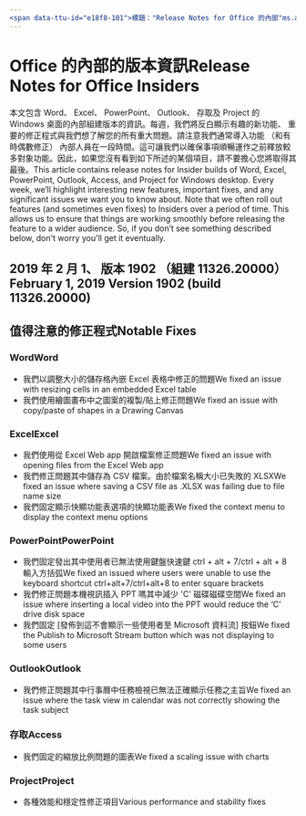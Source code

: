 ```yaml
---
<span data-ttu-id="e18f8-101">標題："Release Notes for Office 的內部"ms.author: andrewmo 作者： mikho manager: andrewmo ms.date： 1/28/2019 ms.audience: Win32 Fast ms.topic： 參照 ms.service: o365 proplus localization_priority： 重要 ms.collection: RelNotes_ProPlus描述："提供內部人員 Fast 對象的主要新功能、 修正或已知的問題的最新清單</span><span class="sxs-lookup"><span data-stu-id="e18f8-101">title: "Release Notes for Office Insiders" ms.author: andrewmo author: mikho manager: andrewmo ms.date: 1/28/2019 ms.audience: Win32 Fast ms.topic: reference ms.service: o365-proplus- localization_priority: Critical ms.collection: RelNotes_ProPlus description: "Provides Insiders Fast audience with the latest list of key new features, fixes or known issues</span></span>
---
```


# <a name="release-notes-for-office-insiders"></a><span data-ttu-id="e18f8-102">Office 的內部的版本資訊</span><span class="sxs-lookup"><span data-stu-id="e18f8-102">Release Notes for Office Insiders</span></span>

<span data-ttu-id="e18f8-p101">本文包含 Word、 Excel、 PowerPoint、 Outlook、 存取及 Project 的 Windows 桌面的內部組建版本的資訊。每週，我們將反白顯示有趣的新功能、 重要的修正程式與我們想了解您的所有重大問題。請注意我們通常導入功能 （和有時偶數修正） 內部人員在一段時間。這可讓我們以確保事項順暢運作之前釋放較多對象功能。因此，如果您沒有看到如下所述的某個項目，請不要擔心您將取得其最後。</span><span class="sxs-lookup"><span data-stu-id="e18f8-p101">This article contains release notes for Insider builds of Word, Excel, PowerPoint, Outlook, Access, and Project for Windows desktop. Every week, we’ll highlight interesting new features, important fixes, and any significant issues we want you to know about. Note that we often roll out features (and sometimes even fixes) to Insiders over a period of time. This allows us to ensure that things are working smoothly before releasing the feature to a wider audience. So, if you don’t see something described below, don't worry you'll get it eventually.</span></span>  

## <a name="february-1-2019-version-1902-build-1132620000"></a><span data-ttu-id="e18f8-108">2019 年 2 月 1、 版本 1902 （組建 11326.20000）</span><span class="sxs-lookup"><span data-stu-id="e18f8-108">February 1, 2019 Version 1902 (build 11326.20000)</span></span>


## <a name="notable-fixes"></a><span data-ttu-id="e18f8-109">值得注意的修正程式</span><span class="sxs-lookup"><span data-stu-id="e18f8-109">Notable Fixes</span></span>

### <a name="word"></a><span data-ttu-id="e18f8-110">Word</span><span class="sxs-lookup"><span data-stu-id="e18f8-110">Word</span></span> 
- <span data-ttu-id="e18f8-111">我們以調整大小的儲存格內嵌 Excel 表格中修正的問題</span><span class="sxs-lookup"><span data-stu-id="e18f8-111">We fixed an issue with resizing cells in an embedded Excel table</span></span>
- <span data-ttu-id="e18f8-112">我們使用繪圖畫布中之圖案的複製/貼上修正問題</span><span class="sxs-lookup"><span data-stu-id="e18f8-112">We fixed an issue with copy/paste of shapes in a Drawing Canvas</span></span>

### <a name="excel"></a><span data-ttu-id="e18f8-113">Excel</span><span class="sxs-lookup"><span data-stu-id="e18f8-113">Excel</span></span>
- <span data-ttu-id="e18f8-114">我們使用從 Excel Web app 開啟檔案修正問題</span><span class="sxs-lookup"><span data-stu-id="e18f8-114">We fixed an issue with opening files from the Excel Web app</span></span>
- <span data-ttu-id="e18f8-115">我們修正問題其中儲存為 CSV 檔案。由於檔案名稱大小已失敗的 XLSX</span><span class="sxs-lookup"><span data-stu-id="e18f8-115">We fixed an issue where saving a CSV file as .XLSX was failing due to file name size</span></span>
- <span data-ttu-id="e18f8-116">我們固定顯示快顯功能表選項的快顯功能表</span><span class="sxs-lookup"><span data-stu-id="e18f8-116">We fixed the context menu to display the context menu options</span></span>

### <a name="powerpoint"></a><span data-ttu-id="e18f8-117">PowerPoint</span><span class="sxs-lookup"><span data-stu-id="e18f8-117">PowerPoint</span></span>
- <span data-ttu-id="e18f8-118">我們固定發出其中使用者已無法使用鍵盤快速鍵 ctrl + alt + 7/ctrl + alt + 8 輸入方括弧</span><span class="sxs-lookup"><span data-stu-id="e18f8-118">We fixed an issued where users were unable to use the keyboard shortcut ctrl+alt+7/ctrl+alt+8 to enter square brackets</span></span>
- <span data-ttu-id="e18f8-119">我們修正問題本機視訊插入 PPT 嗎其中減少 'C' 磁碟磁碟空間</span><span class="sxs-lookup"><span data-stu-id="e18f8-119">We fixed an issue where inserting a local video into the PPT would reduce the ‘C’ drive disk space</span></span>
- <span data-ttu-id="e18f8-120">我們固定 [發佈到這不會顯示一些使用者至 Microsoft 資料流] 按鈕</span><span class="sxs-lookup"><span data-stu-id="e18f8-120">We fixed the Publish to Microsoft Stream button which was not displaying to some users</span></span>

### <a name="outlook"></a><span data-ttu-id="e18f8-121">Outlook</span><span class="sxs-lookup"><span data-stu-id="e18f8-121">Outlook</span></span>
- <span data-ttu-id="e18f8-122">我們修正問題其中行事曆中任務檢視已無法正確顯示任務之主旨</span><span class="sxs-lookup"><span data-stu-id="e18f8-122">We fixed an issue where the task view in calendar was  not correctly showing the task subject</span></span>

### <a name="access"></a><span data-ttu-id="e18f8-123">存取</span><span class="sxs-lookup"><span data-stu-id="e18f8-123">Access</span></span>
- <span data-ttu-id="e18f8-124">我們固定的縮放比例問題的圖表</span><span class="sxs-lookup"><span data-stu-id="e18f8-124">We fixed a scaling issue with charts</span></span>

### <a name="project"></a><span data-ttu-id="e18f8-125">Project</span><span class="sxs-lookup"><span data-stu-id="e18f8-125">Project</span></span>
- <span data-ttu-id="e18f8-126">各種效能和穩定性修正項目</span><span class="sxs-lookup"><span data-stu-id="e18f8-126">Various performance and stability fixes</span></span>
